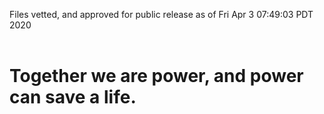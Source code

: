 Files vetted, and approved for public release as of Fri Apr  3 07:49:03 PDT 2020<br><br><h1>Together we are power, and power can save a life.</h1>
